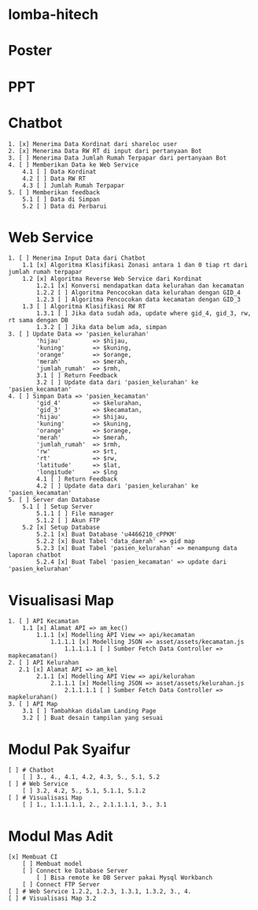# lomba-hitech

# Poster
# PPT
# Chatbot
    1. [x] Menerima Data Kordinat dari shareloc user
    2. [x] Menerima Data RW RT di input dari pertanyaan Bot
    3. [ ] Menerima Data Jumlah Rumah Terpapar dari pertanyaan Bot
    4. [ ] Memberikan Data ke Web Service
        4.1 [ ] Data Kordinat
        4.2 [ ] Data RW RT
        4.3 [ ] Jumlah Rumah Terpapar
    5. [ ] Memberikan feedback
        5.1 [ ] Data di Simpan
        5.2 [ ] Data di Perbarui
# Web Service
    1. [ ] Menerima Input Data dari Chatbot
        1.1 [x] Algoritma Klasifikasi Zonasi antara 1 dan 0 tiap rt dari jumlah rumah terpapar
        1.2 [x] Algoritma Reverse Web Service dari Kordinat
            1.2.1 [x] Konversi mendapatkan data kelurahan dan kecamatan
            1.2.2 [ ] Algoritma Pencocokan data kelurahan dengan GID_4
            1.2.3 [ ] Algoritma Pencocokan data kecamatan dengan GID_3
        1.3 [ ] Algoritma Klasifikasi RW RT
            1.3.1 [ ] Jika data sudah ada, update where gid_4, gid_3, rw, rt sama dengan DB
            1.3.2 [ ] Jika data belum ada, simpan
    3. [ ] Update Data => 'pasien_kelurahan'
            'hijau'         => $hijau,
            'kuning'        => $kuning,
            'orange'        => $orange,
            'merah'         => $merah,
            'jumlah_rumah'  => $rmh,
            3.1 [ ] Return Feedback
            3.2 [ ] Update data dari 'pasien_kelurahan' ke 'pasien_kecamatan'
    4. [ ] Simpan Data => 'pasien_kecamatan'
            'gid_4'         => $kelurahan,
            'gid_3'         => $kecamatan,
            'hijau'         => $hijau,
            'kuning'        => $kuning,
            'orange'        => $orange,
            'merah'         => $merah,
            'jumlah_rumah'  => $rmh,
            'rw'            => $rt,
            'rt'            => $rw,
            'latitude'      => $lat,
            'longitude'     => $lng
            4.1 [ ] Return Feedback
            4.2 [ ] Update data dari 'pasien_kelurahan' ke 'pasien_kecamatan'
    5. [ ] Server dan Database
        5.1 [ ] Setup Server
            5.1.1 [ ] File manager
            5.1.2 [ ] Akun FTP
        5.2 [x] Setup Database
            5.2.1 [x] Buat Database 'u4466210_cPPKM'
            5.2.2 [x] Buat Tabel 'data_daerah' => gid map
            5.2.3 [x] Buat Tabel 'pasien_kelurahan' => menampung data laporan chatbot
            5.2.4 [x] Buat Tabel 'pasien_kecamatan' => update dari 'pasien_kelurahan'
# Visualisasi Map
    1. [ ] API Kecamatan
        1.1 [x] Alamat API => am_kec()
            1.1.1 [x] Modelling API View => api/kecamatan
                1.1.1.1 [x] Modelling JSON => asset/assets/kecamatan.js
                    1.1.1.1.1 [ ] Sumber Fetch Data Controller => mapkecamatan()
    2. [ ] API Kelurahan
       2.1 [x] Alamat API => am_kel
            2.1.1 [x] Modelling API View => api/kelurahan
                2.1.1.1 [x] Modelling JSON => asset/assets/kelurahan.js
                    2.1.1.1.1 [ ] Sumber Fetch Data Controller => mapkelurahan()
    3. [ ] API Map
        3.1 [ ] Tambahkan didalam Landing Page
        3.2 [ ] Buat desain tampilan yang sesuai

# Modul Pak Syaifur
    [ ] # Chatbot
        [ ] 3., 4., 4.1, 4.2, 4.3, 5., 5.1, 5.2
    [ ] # Web Service
        [ ] 3.2, 4.2, 5., 5.1, 5.1.1, 5.1.2
    [ ] # Visualisasi Map
        [ ] 1., 1.1.1.1.1, 2., 2.1.1.1.1, 3., 3.1

# Modul Mas Adit
    [x] Membuat CI
        [ ] Membuat model
        [ ] Connect ke Database Server
            [ ] Bisa remote ke DB Server pakai Mysql Workbanch
        [ ] Connect FTP Server
    [ ] # Web Service 1.2.2, 1.2.3, 1.3.1, 1.3.2, 3., 4.
    [ ] # Visualisasi Map 3.2

